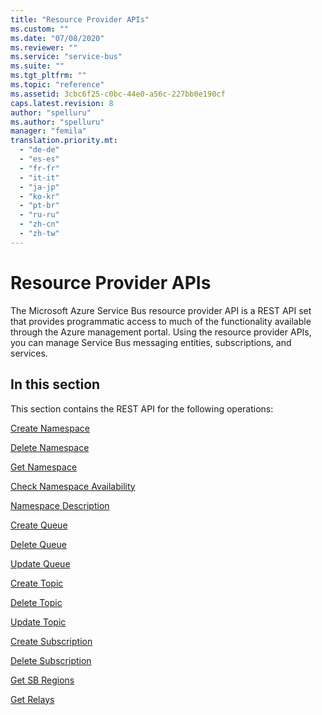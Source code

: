 ```yaml
---
title: "Resource Provider APIs"
ms.custom: ""
ms.date: "07/08/2020"
ms.reviewer: ""
ms.service: "service-bus"
ms.suite: ""
ms.tgt_pltfrm: ""
ms.topic: "reference"
ms.assetid: 3cbc6f25-c0bc-44e0-a56c-227bb0e190cf
caps.latest.revision: 8
author: "spelluru"
ms.author: "spelluru"
manager: "femila"
translation.priority.mt: 
  - "de-de"
  - "es-es"
  - "fr-fr"
  - "it-it"
  - "ja-jp"
  - "ko-kr"
  - "pt-br"
  - "ru-ru"
  - "zh-cn"
  - "zh-tw"
---
```

# Resource Provider APIs
The Microsoft Azure Service Bus resource provider API is a REST API set that provides programmatic access to much of the functionality available through the Azure management portal. Using the resource provider APIs, you can manage Service Bus messaging entities, subscriptions, and services.  
  
## In this section  
 This section contains the REST API for the following operations:  
  
 [Create Namespace](create-namespace.md)  
  
 [Delete Namespace](delete-namespace.md)  
  
 [Get Namespace](get-namespace.md)  
  
 [Check Namespace Availability](check-namespace-availability.md)  
  
 [Namespace Description](namespace-description.md)  
  
 [Create Queue](create-queue.md)  
  
 [Delete Queue](delete-queue.md)  
  
 [Update Queue](update-queue.md)  
  
 [Create Topic](create-topic.md)  
  
 [Delete Topic](delete-topic.md)  
  
 [Update Topic](update-topic.md)  
  
 [Create Subscription](create-subscription.md)  
  
 [Delete Subscription](delete-subscription.md)  
  
 [Get SB Regions](get-sb-regions.md)  
  
 [Get Relays](get-relays.md)